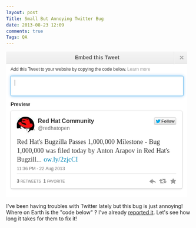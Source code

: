 ```yaml
---
layout: post
Title: Small But Annoying Twitter Bug
date: 2013-08-23 12:09
comments: true
Tags: QA
---
```


!["Tweet Embed Bug"](/images/twitter_embed_bug.png "Tweet Embed Bug")

I've been having troubles with Twitter lately but this bug is just annoying!
Where on Earth is the "code below" ? I've already
[reported it](https://twitter.com/atodorov_/status/370833992074809345). Let's
see how long it takes for them to fix it!

